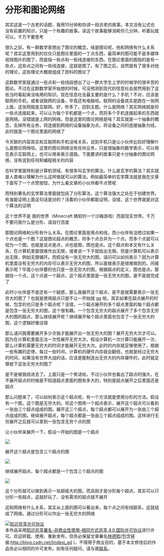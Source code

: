 # 分形和图论网络

其实这是一个古老的话题，我用10分钟和你讲一段古老的故事。本文没有公式也没有前置的知识，只是一个有趣的故事。读这个故事能够消耗你几分钟，听着玩就可以，千万不要思考

<!--more-->
<!-- CreateTime:5/17/2020 5:40:08 PM -->

<!-- 发布 -->

很久之前，有一群数学家想出了图论的概念，啥是图论呢，他和网络有什么关系呢？其实这里用到的仅仅只是图论里面的一丁点东西，最简单的图可能不是多媒体视频图片的图了，而是指一些点和一些线连接的东西。在图论里面的图指的是有一些点，这些点之间有一些线连接，这就是图了。有了图之后，自然就有了很多对他的理论，这些理论大概就组成了民科的图论了

这群数学家就通过一些点和一些线段想出了让一群大学生上学的时候学的很辛苦的图论。不过在这群数学家开始想的时候，可没预测到现代的信息社会居然用到了这些当时看起来没啥用的知识。现在信息社会最主要的是什么？手机？不对，应该是联网的手机，或者说联网的设备，毕竟还有电脑哈。联网的设备其实是跑在一张网上面，这张网就是互联网。好，吹多了，回到主题。什么是网络？其实网络就是将一些点连接起来，可以认为每个手机都是一个点，而将多个手机连接起来的东西就是网络。没错就是上网的网络。但是这里的图论网络是啥？其实就是一个抽象的概念，去掉所有业务，将连接到网络的设备抽象为点，将设备之间的连接抽象为线，此时就是一个图论里面的网络了


今天聊的内容其实和互联网和手机没啥关系，说到手机只是让小伙伴比较好理解什么是图论网络哈。这里的图论网络没有任何业务，只是很抽象的数学表示，可以用在表示互联网上，也可以用来表示道路。下面要讲的故事只是十分抽象的图论网络，没有说到任何和编程相关的内容

在科学里面特别是计算机领域，有很多叫玄学的算法。什么是玄学的算法？其实就是人类难以理解为什么这样做就可以的算法。例如最简单的玄学算法就是我在文章下面写了一个点赞按钮，为什么看文章的小伙伴都不点赞呢

而特别著名的玄学算法里面就包括了分形算法，这个算法强大之处在于创建世界。有谁能证明上面这句话是对的？活着的小伙伴都能证明，没错，这个世界就是对这个算法的证明

这个世界不是 我的世界（Minecraft 微软的一个沙箱游戏）而是现实世界。千万不要问我什么是分形，请自行百度

那图论网络和分形有什么关系。在图论里面是用点和线，而小伙伴有没想过如果一个点也是一个图？这是图论超点的概念，将多个点合并为一个点。而多个点就可以视为一个图。也就是说点是点，点也是图，图也是点。这个超点和本文有什么关系，在计算机里面很难作出无限，或者说一下子就给出无限。但是计算机可以表示出无限，例如无限循环。而假设有一张无穷大的图，请问可以如何表示？因为计算机里面没有无穷大的内存可以表示无穷大的图，所以直接表示是很难做到的。间接表示呢？毕竟小伙伴要的也只是一张无穷大的图，根据超点的定义，图也是点。那就给一个点，这个点是一个超点，这个超点里面是一张无穷大的图，是不是就完成了

此时小伙伴是不是还有一个疑惑，那么我展开这个超点，是不是就需要表示一张无穷大的图了？也就是使用超点只是不让一开始就 gg 啦。其实如果在超点展开的时候，包含的也只是多个超点呢？没错，一个超点展开的多个超点里面的每个超点都是包含一张无穷大的图，这个很有趣。一个包含无穷大的超点展开了多个包含无穷大的图的超点，那么继续展开呢？继续展开每个超点里面也包含了一张无穷大的图，这个逻辑好像没错

那么请问我需要展开多少次我才能展开出一张无穷大的图？展开无穷大次才可以。因为在计算机里面无法一次性展开无穷大次，假设计算机一次计算只能展开一次，那么计算机需要无穷大的时间才能展开无穷大次。此时的内存就足够使用了，根据一些有趣的定律，每过一些时间，计算机的硬件内存就会翻倍，也就是经过无穷大的时间，如果没有世界大战的话，应该是能制造出无穷大的内存硬件的，此时就足够放下这张无穷大的图了

是不是被我绕进去了。上面只是一个笑话哈，不过小伙伴也看出了超点的强大，在不展开超点的时候是不知道超点里面的图有多大的，特别是超点展开之后里面还是超点

那么问题来了，可以如何表示这个超点呢，有一个方法就是使用分形的方法。假设有一个图，这个图是无穷大的。将这个图用一个超点表示，展开这个超点可以看到一张由三个超点组成的图。展开这三个超点，每个超点都可以展开为一张由三个超点组成的图。继续展开超点，每个超点都是一张由三个超点组成的图。这样进行无穷展开之后就可以拿到一张包含无穷个点的图

让小伙伴来展开一下，假设一开始的图是一个超点

<!-- ![](image/分形和图论网络/分形和图论网络0.png) -->
![](http://image.acmx.xyz/lindexi%2F2020517191135898.jpg)

展开这个超点是包含三个超点的图

<!-- ![](image/分形和图论网络/分形和图论网络1.png) -->

![](http://image.acmx.xyz/lindexi%2F20205171914136678.jpg)

继续展开超点，每个超点都是一个包含三个超点的图

<!-- ![](image/分形和图论网络/分形和图论网络2.png) -->

![](http://image.acmx.xyz/lindexi%2F20205171917233322.jpg)

这个分形就可以做到表示一张超级大的图，而且刚才是分形每个超点，其实可以只分形一些超点，这就好玩了，没有需求的超点就不展开

这和网络有什么关系，其实从上面的图可以看出来，每个点之间有线联系，这就组成了网络。通过分形可以作出一张无穷大的网络

<a rel="license" href="http://creativecommons.org/licenses/by-nc-sa/4.0/"><img alt="知识共享许可协议" style="border-width:0" src="https://licensebuttons.net/l/by-nc-sa/4.0/88x31.png" /></a><br />本作品采用<a rel="license" href="http://creativecommons.org/licenses/by-nc-sa/4.0/">知识共享署名-非商业性使用-相同方式共享 4.0 国际许可协议</a>进行许可。欢迎转载、使用、重新发布，但务必保留文章署名[林德熙](http://blog.csdn.net/lindexi_gd)(包含链接:http://blog.csdn.net/lindexi_gd )，不得用于商业目的，基于本文修改后的作品务必以相同的许可发布。如有任何疑问，请与我[联系](mailto:lindexi_gd@163.com)。
